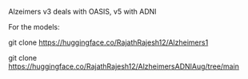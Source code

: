 Alzeimers v3 deals with OASIS, v5 with ADNI

For the models: 

git clone https://huggingface.co/RajathRajesh12/Alzheimers1 

git clone https://huggingface.co/RajathRajesh12/AlzheimersADNIAug/tree/main
